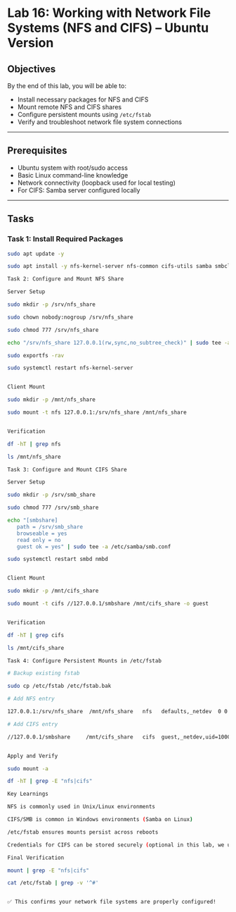 # Lab 16: Working with Network File Systems (NFS and CIFS) – Ubuntu Version

## Objectives
By the end of this lab, you will be able to:
- Install necessary packages for NFS and CIFS
- Mount remote NFS and CIFS shares
- Configure persistent mounts using `/etc/fstab`
- Verify and troubleshoot network file system connections

---

## Prerequisites
- Ubuntu system with root/sudo access
- Basic Linux command-line knowledge
- Network connectivity (loopback used for local testing)
- For CIFS: Samba server configured locally

---

## Tasks

### Task 1: Install Required Packages
```bash
sudo apt update -y

sudo apt install -y nfs-kernel-server nfs-common cifs-utils samba smbclient

Task 2: Configure and Mount NFS Share

Server Setup

sudo mkdir -p /srv/nfs_share

sudo chown nobody:nogroup /srv/nfs_share

sudo chmod 777 /srv/nfs_share

echo "/srv/nfs_share 127.0.0.1(rw,sync,no_subtree_check)" | sudo tee -a /etc/exports

sudo exportfs -rav

sudo systemctl restart nfs-kernel-server


Client Mount

sudo mkdir -p /mnt/nfs_share

sudo mount -t nfs 127.0.0.1:/srv/nfs_share /mnt/nfs_share


Verification

df -hT | grep nfs

ls /mnt/nfs_share

Task 3: Configure and Mount CIFS Share

Server Setup

sudo mkdir -p /srv/smb_share

sudo chmod 777 /srv/smb_share

echo "[smbshare]
   path = /srv/smb_share
   browseable = yes
   read only = no
   guest ok = yes" | sudo tee -a /etc/samba/smb.conf

sudo systemctl restart smbd nmbd


Client Mount

sudo mkdir -p /mnt/cifs_share

sudo mount -t cifs //127.0.0.1/smbshare /mnt/cifs_share -o guest


Verification

df -hT | grep cifs

ls /mnt/cifs_share

Task 4: Configure Persistent Mounts in /etc/fstab

# Backup existing fstab

sudo cp /etc/fstab /etc/fstab.bak

# Add NFS entry

127.0.0.1:/srv/nfs_share  /mnt/nfs_share   nfs   defaults,_netdev  0 0

# Add CIFS entry

//127.0.0.1/smbshare     /mnt/cifs_share   cifs  guest,_netdev,uid=1000,gid=1000  0 0


Apply and Verify

sudo mount -a

df -hT | grep -E "nfs|cifs"

Key Learnings

NFS is commonly used in Unix/Linux environments

CIFS/SMB is common in Windows environments (Samba on Linux)

/etc/fstab ensures mounts persist across reboots

Credentials for CIFS can be stored securely (optional in this lab, we used guest access)

Final Verification

mount | grep -E "nfs|cifs"

cat /etc/fstab | grep -v '^#'


✅ This confirms your network file systems are properly configured!
